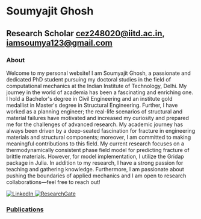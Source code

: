 
# Soumyajit Ghosh 
## Research Scholar cez248020@iitd.ac.in, iamsoumya123@gmail.com

### About
Welcome to my personal website! I am Soumyajit Ghosh, a 
passionate and dedicated PhD student pursuing my doctoral 
studies in the field of computational mechanics 
at the Indian Institute of Technology, Delhi. 
My journey in the world of academia has been a 
fascinating and enriching one. 
I hold a Bachelor's degree in Civil Engineering 
and an institute gold medallist in Master's degree in Structural Engineering. 
Further, I have worked as a planning engineer; 
the real-life scenarios of structural and material failures 
have motivated and increased my curiosity and prepared 
me for the challenges of advanced research. 
My academic journey has always been driven by a deep-seated 
fascination for fracture in engineering materials and structural components; 
moreover, I am committed to making meaningful contributions to this field. 
My current research focuses on a thermodynamically consistent 
phase field model for predicting fracture of brittle materials. 
However, for model implementation, I utilize the Gridap package in Julia. 
In addition to my research, I have a strong passion for teaching and gathering knowledge. 
Furthermore, I am passionate about pushing the boundaries of applied mechanics 
and I am open to research collaborations—feel free to reach out!



<a href="https:/www.linkedin.com/in/soumyajit-ghosh-636224127/">
<img src="assets/Linkedin.svg" alt="LinkedIn">

<a href="https://www.researchgate.net/profile/Soumyajit-Ghosh-9/">
<img src="assets/ResearchGate.svg" alt="ResearchGate">

### Publications


